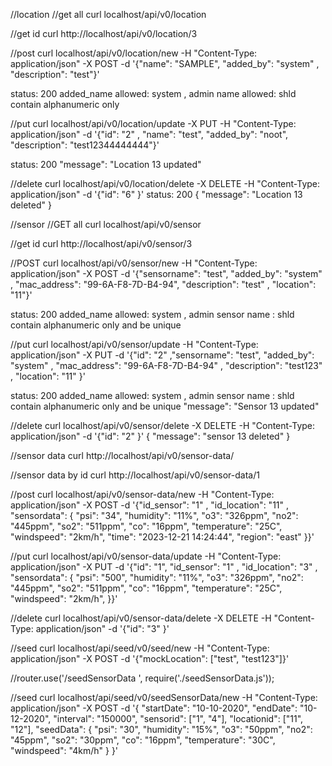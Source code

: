 //location
//get all
curl localhost/api/v0/location

//get id
curl http://localhost/api/v0/location/3

//post
curl localhost/api/v0/location/new -H "Content-Type: application/json" -X POST -d '{"name": "SAMPLE", "added_by": "system" , "description": "test"}'

status: 200 
added_name allowed: system , admin
name allowed: shld contain alphanumeric only

//put
curl localhost/api/v0/location/update -X PUT -H "Content-Type: application/json" -d '{"id": "2" , "name": "test", "added_by": "noot", "description": "test12344444444"}'

  status: 200 
  "message": "Location 13 updated"

//delete
curl localhost/api/v0/location/delete -X DELETE -H "Content-Type: application/json" -d '{"id": "6" }'
status: 200
{
  "message": "Location 13 deleted"
}

//sensor
//GET all
curl localhost/api/v0/sensor

//get id
curl http://localhost/api/v0/sensor/3

//POST
curl localhost/api/v0/sensor/new -H "Content-Type: application/json" -X POST -d '{"sensorname": "test", "added_by": "system" , "mac_address": "99-6A-F8-7D-B4-94", "description": "test" , "location": "11"}'

status: 200 
added_name allowed: system , admin
sensor name : shld contain alphanumeric only and be unique

//put
curl localhost/api/v0/sensor/update -H "Content-Type: application/json" -X PUT -d '{"id": "2" ,"sensorname": "test", "added_by": "system" , "mac_address": "99-6A-F8-7D-B4-94" , "description": "test123" , "location": "11" }'

status: 200 
added_name allowed: system , admin
sensor name : shld contain alphanumeric only and be unique
"message": "Sensor 13 updated"

//delete
curl localhost/api/v0/sensor/delete -X DELETE -H "Content-Type: application/json" -d '{"id": "2" }'
{
  "message": "sensor 13 deleted"
}


//sensor data
curl http://localhost/api/v0/sensor-data/

//sensor data by id 
curl http://localhost/api/v0/sensor-data/1


//post 
curl localhost/api/v0/sensor-data/new -H "Content-Type: application/json" -X POST -d '{"id_sensor": "1" , "id_location": "11" , "sensordata": { 
  "psi": "34",
  "humidity": "11%",
  "o3": "326ppm",
  "no2": "445ppm",
  "so2": "511ppm",
  "co": "16ppm",
  "temperature": "25C",
  "windspeed": "2km/h",
  "time": "2023-12-21 14:24:44",
  "region": "east"
}}'

//put 
curl localhost/api/v0/sensor-data/update -H "Content-Type: application/json" -X PUT -d '{"id": "1", "id_sensor": "1" , "id_location": "3" , "sensordata": { 
  "psi": "500",
  "humidity": "11%",
  "o3": "326ppm",
  "no2": "445ppm",
  "so2": "511ppm",
  "co": "16ppm",
  "temperature": "25C",
  "windspeed": "2km/h",
}}'

//delete 
curl localhost/api/v0/sensor-data/delete -X DELETE -H "Content-Type: application/json" -d '{"id": "3" }'

//seed 
curl localhost/api/seed/v0/seed/new -H "Content-Type: application/json" -X POST -d '{"mockLocation": ["test", "test123"]}'

//router.use('/seedSensorData ', require('./seedSensorData.js'));

//seed
curl localhost/api/seed/v0/seedSensorData/new -H "Content-Type: application/json" -X POST -d '{
  "startDate": "10-10-2020",
  "endDate": "10-12-2020",
  "interval": "150000",
  "sensorid": ["1", "4"],
  "locationid": ["11", "12"],
  "seedData": {
    "psi": "30",
    "humidity": "15%",
    "o3": "50ppm",
    "no2": "45ppm",
    "so2": "30ppm",
    "co": "16ppm",
    "temperature": "30C",
    "windspeed": "4km/h"
  }
}'
